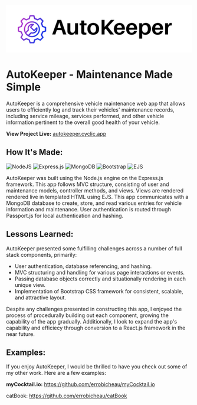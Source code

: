 ![AutoKeeper Project Logo](public/images/cover1.png)
# AutoKeeper - Maintenance Made Simple
AutoKeeper is a comprehensive vehicle maintenance web app that allows users to efficiently log and track their vehicles' maintenance records, including service mileage, services performed, and other vehicle information pertinent to the overall good health of your vehicle.

**View Project Live:** [autokeeper.cyclic.app](http://autokeeper.cyclic.app)

## How It's Made: ##

![NodeJS](https://img.shields.io/badge/node.js-6DA55F?style=for-the-badge&logo=node.js&logoColor=white) ![Express.js](https://img.shields.io/badge/express.js-%23404d59.svg?style=for-the-badge&logo=express&logoColor=%2361DAFB) ![MongoDB](https://img.shields.io/badge/MongoDB-%234ea94b.svg?style=for-the-badge&logo=mongodb&logoColor=white) ![Bootstrap](https://img.shields.io/badge/bootstrap-%238511FA.svg?style=for-the-badge&logo=bootstrap&logoColor=white) ![EJS](https://img.shields.io/badge/EJS-%23970a40.svg?style=for-the-badge&logo=ejs&logoColor=white)

AutoKeeper was built using the Node.js engine on the Express.js framework. This app follows MVC structure, consisting of user and maintenance models, controller methods, and views. Views are rendered rendered live in templated HTML using EJS. This app communicates with a MongoDB database to create, store, and read various entries for vehicle information and maintenance. User authentication is routed through Passport.js for local authentication and hashing.

<!-- ## Optimizations

You don't have to include this section but interviewers *love* that you can not only deliver a final product that looks great but also functions efficiently. Did you write something then refactor it later and the result was 5x faster than the original implementation? Did you cache your assets? Things that you write in this section are **GREAT** to bring up in interviews and you can use this section as reference when studying for technical interviews! -->

## Lessons Learned:

AutoKeeper presented some fulfilling challenges across a number of full stack components, primarily:

- User authentication, database referencing, and hashing.
- MVC structuring and handling for various page interactions or events.
- Passing database objects correctly and situationally rendering in each unique view.
- Implementation of Bootstrap CSS framework for consistent, scalable, and attractive layout.

Despite any challenges presented in constructing this app, I enjoyed the process of procedurally building out each component, growing the capability of the app gradually. Additionally, I look to expand the app's capability and efficiecy through conversion to a React.js framework in the near future.

<!-- 
No matter what your experience level, being an engineer means continuously learning. Every time you build something you always have those *whoa this is awesome* or *wow I actually did it!* moments. This is where you should share those moments! Recruiters and interviewers love to see that you're self-aware and passionate about growing. -->

## Examples:
If you enjoy AutoKeeper, I would be thrilled to have you check out some of my other work. Here are a few examples:

**myCocktail.io:** https://github.com/errobicheau/myCocktail.io

catBook: https://github.com/errobicheau/catBook



